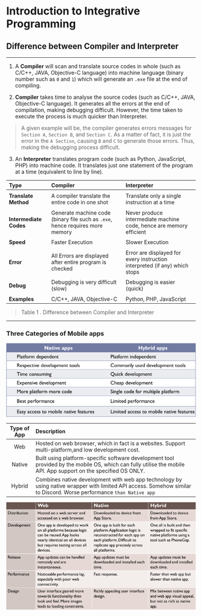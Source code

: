 # Introduction to Integrative Programming

## Difference between Compiler and Interpreter
---
1. A **Compiler** will scan and translate source codes in whole (such as C/C++, JAVA, Objective-C language) into machine language (binary number such as `0` and `1`) which will generate an `.exe` file at the end of compiling.

2. **Compiler** takes time to analyse the source codes (such as C/C++, JAVA, Objective-C language). It generates all the errors at the end of compilation, making debugging difficult. However, the time taken to execute the process is much quicker than Interpreter.
> A given example will be, the compiler generates errors messages for `Section A`, `Section B`, and `Section C`. As a matter of fact, it is just the error in the `A Section`, causing `B` and `C` to generate those errors. Thus, making the debugging process difficult. 

3. An **Interpreter** translates program code (such as Python, JavaScript, PHP) into machine code. It translates just one statement of the program at a time (equivalent to line by line).

| Type | Compiler | Interpreter |
| :--- | :--- | :--- |
|||
| **Translate Method** |A compiler translate the entire code in one shot  | Translate only a single instruction at a time |
|||
| **Intermediate** **Codes**| Generate machine code (binary file such as `.exe`, hence requires more memory| Never produce intermediate machine code, hence are memory efficient |
|||
| **Speed** | Faster Execution | Slower Execution | 
|||
| **Error** | All Errors are displayed after entire program is checked | Error are displayed for every instruction interpreted (if any) which stops |
|||
| **Debug** | Debugging is very difficult (slow) | Debugging is easier (quick) |
|||
| **Examples** | C/C++, JAVA, Objective-C | Python, PHP, JavaScript |
> Table 1 . Difference between Compiler and Interpreter

---

### Three Categories of Mobile apps

![Native and Hybrid Apps Comparison](./img/TCP3151-Lec1-native-and-hybrid-comparison.png)

| Type of App | Description |
|:-----------:|:-----------|
| Web         | Hosted on web browser, which in fact is a websites. Support multi-platform,and low development cost. |
| Native      | Built using platform-specific software development tool provided by the mobile OS, which can fully utilise the mobile API. App support on the specified OS ONLY.            |
| Hybrid      | Combines native development with web app technology by using native wrapper with limited API access. Somehow similar to Discord. Worse performance `than Native app`            |



![](./img/TCP3151-Lec1-detailed-native-and-hybrid-compare.png)